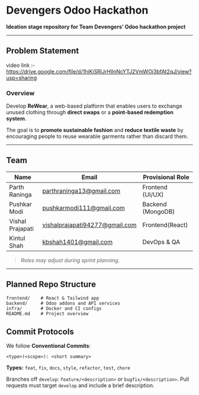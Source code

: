 # Devengers Odoo Hackathon

**Ideation stage repository for Team Devengers’ Odoo hackathon project**

---

## Problem Statement

video link :- https://drive.google.com/file/d/1hiKjSRlJrHllnNcYTJ2VmWOj3bfAt2qJ/view?usp=sharing

### Overview
Develop **ReWear**, a web-based platform that enables users to exchange unused clothing through **direct swaps** or a **point-based redemption system**.

The goal is to **promote sustainable fashion** and **reduce textile waste** by encouraging people to reuse wearable garments rather than discard them.

---

## Team

| Name             | Email                                                                   | Provisional Role                  |
| ---------------- | ----------------------------------------------------------------------- | --------------------------------- |
| Parth Raninga    | [parthraninga13@gmail.com](mailto:parthraninga13@gmail.com)             | Frontend (UI/UX)                  |
| Pushkar Modi     | [pushkarmodi111@gmail.com](mailto:pushkarmodi111@gmail.com)             | Backend (MongoDB)                 |
| Vishal Prajapati | [vishalprajapati94277@gmail.com](mailto:vishalprajapati94277@gmail.com) | Frontend(React)                   |
| Kintul Shah      | [kbshah1401@gmail.com](mailto:kbshah1401@gmail.com)                     | DevOps & QA                       |

> *Roles may adjust during sprint planning.*

---

## Planned Repo Structure

```
frontend/    # React & Tailwind app
backend/     # Odoo addons and API services
infra/       # Docker and CI configs
README.md    # Project overview
```

## Commit Protocols

We follow **Conventional Commits**:

```
<type>(<scope>): <short summary>
```

**Types:** `feat`, `fix`, `docs`, `style`, `refactor`, `test`, `chore`

Branches off `develop`: `feature/<description>` or `bugfix/<description>`.
Pull requests must target `develop` and include a brief description.
